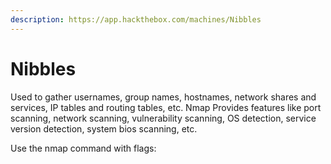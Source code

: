 ```yaml
---
description: https://app.hackthebox.com/machines/Nibbles
---
```


# Nibbles

Used to gather usernames, group names, hostnames, network shares and services, IP tables and routing tables, etc. Nmap Provides features like port scanning, network scanning, vulnerability scanning, OS detection, service version detection, system bios scanning, etc.

Use the nmap command with flags:&#x20;

```
```

